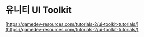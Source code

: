 # 유니티 UI Toolkit

[https://gamedev-resources.com/tutorials-2/ui-toolkit-tutorials/](https://gamedev-resources.com/tutorials-2/ui-toolkit-tutorials/)